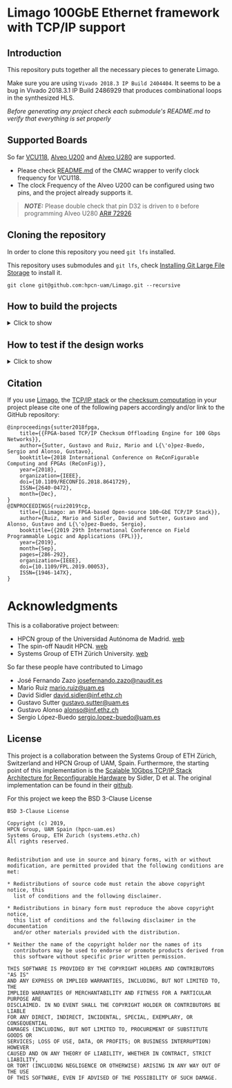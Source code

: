 # Limago 100GbE Ethernet framework with TCP/IP support

## Introduction

This repository puts together all the necessary pieces to generate Limago.

Make sure you are using `Vivado 2018.3 IP Build 2404404`. It seems to be a bug in Vivado 2018.3.1 IP Build 2486929 that produces combinational loops in the synthesized HLS. 

*Before generating any project check each submodule's README.md to verify that everything is set properly*

## Supported Boards

So far [VCU118](https://www.xilinx.com/products/boards-and-kits/vcu118.html#hardware), [Alveo U200](https://www.xilinx.com/products/boards-and-kits/alveo/u200.html#specifications) and [Alveo U280](https://www.xilinx.com/products/boards-and-kits/alveo/u280.html#specifications) are supported. 

- Please check [README.md](submodules/cmac/README.md) of the CMAC wrapper to verify clock frequency for VCU118.
- The clock Frequency of the Alveo U200 can be configured using two pins, and the project already supports it.
> **_NOTE:_**  Please double check that pin D32 is driven to `0` before programming Alveo U280 [AR# 72926](https://www.xilinx.com/support/answers/72926.html)

## Cloning the repository

In order to clone this repository you need `git lfs` installed. 

This repository uses submodules and `git lfs`, check [Installing Git Large File Storage](https://help.github.com/en/articles/installing-git-large-file-storage) to install it.

```
git clone git@github.com:hpcn-uam/Limago.git --recursive
```

## How to build the projects

<details>
<summary>Click to show</summary>

The process is fully automated.

1. The first part consist on generating the necessary IP-Cores
    
    ```sh
    make ips
    ```

1. Generate Vivado Project.

    a. Check available projects
    ```sh
    make help
    ```

    b. Create Project
    ```sh
    make create_prj_vcu118-fns-single-toe-iperf
    ```

    Once the project is create you can open it. The projects are created under the folder `projects/<project_name>`

    For instance, you can open the project with Vivado:

    ```sh
    vivado projects/vcu118-fns-single-toe-iperf/vcu118-fns-single-toe-iperf.xpr
    ```

1. Implement a project 

    You can either launch it manually from the GUI or using the following command:

    ```sh
    make implement_prj_vcu118-fns-single-toe-iperf
    ```

    *It is suggested to close the GUI when launching this command.*

</details>

## How to test if the design works

<details>
<summary>Click to show</summary>

### Check Physical Link

Once the FPGA has been programmed you can check if the link is up using the VIO (vio\_cmac\_synq\_0) within `Interfaces` hierarchy , the signal `cmac_sync_0_cmac_aligned_sync` must value '1'. 

![vioLink](images/vioLink.jpg)
 
If the board is attached through PCIe, the link can be checked using the `cmac_stats` program within the [Software](Software/) folder. In order to perform this, after programming the FPGA a host reboot is mandatory so as to enumerate the PCIe devices to detect the XDMA (PCIe rescan has not been tested). Check [README.md](Software/README.md) to download and install the driver. Execute `cmac_stats` and you will get the stats of the CMAC and the Tx and Rx status.

![cmacStats](images/cmacStats.jpg)

### Check Network Link

By default Limago IP address is 192.168.0.5, network mask 255.255.255.0 and its MAC address is 00:0a:35:02:9d:e5

Once you have configured your HOST with a proper IP address in the same subnetwork as Limago you can use `arping` and `ping` to reach Limago.

```sh
arping -I <interface_name> 192.168.0.5
ping 192.168.0.5
```

![arping](images/arping.png)

![ping](images/ping.png)

### Check application

#### Echo application

This section describes how to test the echo application, valid for the project(s): `vcu118-fns-single-toe-echo` 

In this case the Limago only echoes the payload of the connection to the port 15000, therefore you can use `telnet` or `ncat` to test it.

![echoing](images/echo.gif)

#### Iperf2 application

This section describes how to test the `iperf` (version 2) application, valid for the project(s): `vcu118-fns-single-toe-iperf` and `alveou200-fns-single-toe-iperf`

In this case, the FPGA can work both as a client and as a server. Make sure that you have installed `iperf` (version 2) in the server machine.

- FPGA as a server, which means the FPGA just gets data. By default the FPGA is listening to the range of ports between 5000 to 5063, therefore you can target any of those ports. Run the following code in the server with the NIC connected to Limago.

```sh
iperf -c 192.168.0.5 -t 10 -i 1 -p 5011 --mss 1408 -e
```

![hwServer](images/iperfClient.png)

- FPGA as a client, which means Limago opens the TCP connection and sends the data. Therefore, the HOST machine needs to communicate with Limago using the XDMA driver. Run the following code in the HOST machine attached to the FPGA: 

First of all, the server machine must run `iperf` (version 2) a as server `iperf -s -i 1`. After that, you you can run the iperf application from the FPGA as a client.

```sh
sudo ./bin/hw_iperf2 -c <server_ip_address> -t 10 -p 5001 -e
```

![hwClient](images/iperfServer.png)

</details>

## Citation
If you use [Limago](https://ieeexplore.ieee.org/document/8891991), the [TCP/IP stack](https://github.com/hpcn-uam/100G-fpga-network-stack-core) or the [checksum computation](https://github.com/hpcn-uam/efficient_checksum-offload-engine) in your project please cite one of the following papers accordingly and/or link to the GitHub repository:

```
@inproceedings{sutter2018fpga,
    title={{FPGA-based TCP/IP Checksum Offloading Engine for 100 Gbps Networks}},
    author={Sutter, Gustavo and Ruiz, Mario and L{\'o}pez-Buedo, Sergio and Alonso, Gustavo},
    booktitle={2018 International Conference on ReConFigurable Computing and FPGAs (ReConFig)},
    year={2018},
    organization={IEEE},
    doi={10.1109/RECONFIG.2018.8641729},
    ISSN={2640-0472},
    month={Dec},
}
@INPROCEEDINGS{ruiz2019tcp, 
    title={{Limago: an FPGA-based Open-source 100~GbE TCP/IP Stack}}, 
    author={Ruiz, Mario and Sidler, David and Sutter, Gustavo and Alonso, Gustavo and L{\'o}pez-Buedo, Sergio},
    booktitle={{2019 29th International Conference on Field Programmable Logic and Applications (FPL)}}, 
    year={2019},
    month={Sep},
    pages={286-292}, 
    organization={IEEE},
    doi={10.1109/FPL.2019.00053},
    ISSN={1946-147X}, 
}
```

# Acknowledgments

This is a collaborative project between: 
- HPCN group of the  Universidad Autónoma de Madrid. [web](http://www.hpcn-uam.es/)
- The spin-off Naudit HPCN. [web](http://www.naudit.es/en/)
- Systems Group of ETH Zürich University. [web](https://www.systems.ethz.ch/)

So far these people have contributed to Limago
- José Fernando Zazo josefernando.zazo@naudit.es
- Mario Ruiz mario.ruiz@uam.es
- David Sidler david.sidler@inf.ethz.ch
- Gustavo Sutter gustavo.sutter@uam.es
- Gustavo Alonso alonso@inf.ethz.ch
- Sergio López-Buedo sergio.lopez-buedo@uam.es

## License

This project is a collaboration between the Systems Group of ETH Zürich, Switzerland and HPCN Group of UAM, Spain. Furthermore, the starting point of this implementation is the [Scalable 10Gbps TCP/IP Stack Architecture for Reconfigurable Hardware](https://ieeexplore.ieee.org/abstract/document/7160037) by Sidler, D et al. The original implementation can be found in their [github](https://github.com/fpgasystems/fpga-network-stack).

For this project we keep the BSD 3-Clause License

```
BSD 3-Clause License

Copyright (c) 2019, 
HPCN Group, UAM Spain (hpcn-uam.es)
Systems Group, ETH Zurich (systems.ethz.ch)
All rights reserved.


Redistribution and use in source and binary forms, with or without
modification, are permitted provided that the following conditions are met:

* Redistributions of source code must retain the above copyright notice, this
  list of conditions and the following disclaimer.

* Redistributions in binary form must reproduce the above copyright notice,
  this list of conditions and the following disclaimer in the documentation
  and/or other materials provided with the distribution.

* Neither the name of the copyright holder nor the names of its
  contributors may be used to endorse or promote products derived from
  this software without specific prior written permission.

THIS SOFTWARE IS PROVIDED BY THE COPYRIGHT HOLDERS AND CONTRIBUTORS "AS IS"
AND ANY EXPRESS OR IMPLIED WARRANTIES, INCLUDING, BUT NOT LIMITED TO, THE
IMPLIED WARRANTIES OF MERCHANTABILITY AND FITNESS FOR A PARTICULAR PURPOSE ARE
DISCLAIMED. IN NO EVENT SHALL THE COPYRIGHT HOLDER OR CONTRIBUTORS BE LIABLE
FOR ANY DIRECT, INDIRECT, INCIDENTAL, SPECIAL, EXEMPLARY, OR CONSEQUENTIAL
DAMAGES (INCLUDING, BUT NOT LIMITED TO, PROCUREMENT OF SUBSTITUTE GOODS OR
SERVICES; LOSS OF USE, DATA, OR PROFITS; OR BUSINESS INTERRUPTION) HOWEVER
CAUSED AND ON ANY THEORY OF LIABILITY, WHETHER IN CONTRACT, STRICT LIABILITY,
OR TORT (INCLUDING NEGLIGENCE OR OTHERWISE) ARISING IN ANY WAY OUT OF THE USE
OF THIS SOFTWARE, EVEN IF ADVISED OF THE POSSIBILITY OF SUCH DAMAGE.
```